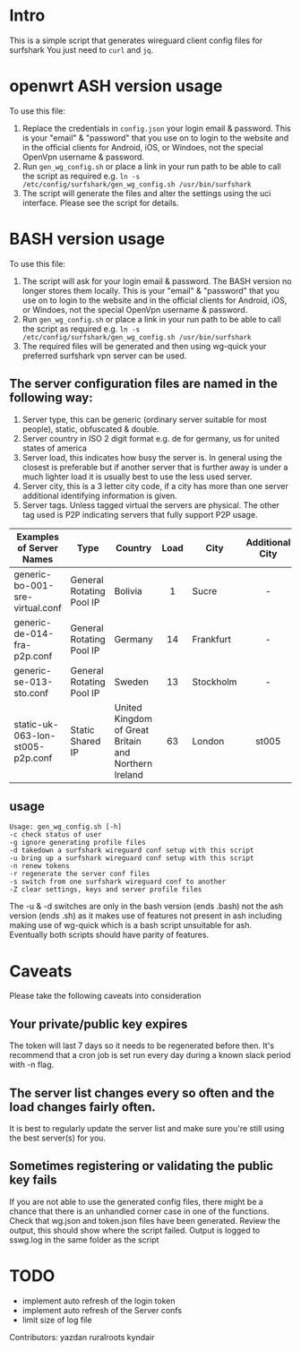 # Intro

This is a simple script that generates wireguard client config files for surfshark
You just need to `curl` and `jq`.

# openwrt ASH version usage
To use this file:
1. Replace the credentials in `config.json` your login email & password. This is your "email" & "password" that you use on to login to the website and in the official clients for Android, iOS, or Windoes, not the special OpenVpn username & password.
2. Run `gen_wg_config.sh` or place a link in your run path to be able to call the script as required e.g. `ln -s /etc/config/surfshark/gen_wg_config.sh /usr/bin/surfshark`
3. The script will generate the files and alter the settings using the uci interface. Please see the script for details.

# BASH version usage
To use this file:
1. The script will ask for your login email & password. The BASH version no longer stores them locally. This is your "email" & "password" that you use on to login to the website and in the official clients for Android, iOS, or Windoes, not the special OpenVpn username & password.
2. Run `gen_wg_config.sh` or place a link in your run path to be able to call the script as required e.g. `ln -s /etc/config/surfshark/gen_wg_config.sh /usr/bin/surfshark`
3. The required files will be generated and then using wg-quick your preferred surfshark vpn server can be used.


## The server configuration files are named in the following way:
1. Server type, this can be generic (ordinary server suitable for most people), static, obfuscated & double.
2. Server country in ISO 2 digit format e.g. de for germany, us for united states of america
3. Server load, this indicates how busy the server is. In general using the closest is preferable but if another server that is further away is under a much lighter load it is usually best to use the less used server.
4. Server city, this is a 3 letter city code, if a city has more than one server additional identifying information is given.
5. Server tags. Unless tagged virtual the servers are physical. The other tag used is P2P indicating servers that fully support P2P usage.

| Examples of Server Names | Type | Country | Load | City | Additional City | Tags |
| ----- | ----- | ----- | :---: | ----- | :---: | :---: |
| generic-bo-001-sre-virtual.conf | General Rotating Pool IP | Bolivia | 1 | Sucre | - | Virtual |
| generic-de-014-fra-p2p.conf | General Rotating Pool IP |Germany |14 | Frankfurt | - | p2p |
| generic-se-013-sto.conf | General Rotating Pool IP | Sweden | 13 | Stockholm | - | - |
| static-uk-063-lon-st005-p2p.conf | Static Shared IP | United Kingdom of Great Britain and Northern Ireland | 63 | London | st005 | p2p |

## usage

```shell
Usage: gen_wg_config.sh [-h]
-c check status of user
-g ignore generating profile files
-d takedown a surfshark wireguard conf setup with this script
-u bring up a surfshark wireguard conf setup with this script
-n renew tokens
-r regenerate the server conf files
-s switch from one surfshark wireguard conf to another
-Z clear settings, keys and server profile files
```

The -u & -d switches are only in the bash version (ends .bash) not the ash version (ends .sh) as it makes use of features not present in ash including making use of wg-quick which is a bash script unsuitable for ash. Eventually both scripts should have parity of features.

# Caveats

Please take the following caveats into consideration

## Your private/public key expires

The token will last 7 days so it needs to be regenerated before then.
It's recommend that a cron job is set run every day during a known slack period with -n flag.

## The server list changes every so often and the load changes fairly often.

It is best to regularly update the server list and make sure you're still using the best server(s) for you.

## Sometimes registering or validating the public key fails

If you are not able to use the generated config files, there might be a chance that there is an unhandled corner case in one of the functions. Check that wg.json and token.json files have been generated. Review the output, this should show where the script failed. Output is logged to sswg.log in the same folder as the script

# TODO

- implement auto refresh of the login token
- implement auto refresh of the Server confs
- limit size of log file

Contributors:
yazdan
ruralroots
kyndair
